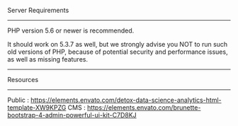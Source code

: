Server Requirements
*******************

PHP version 5.6 or newer is recommended.

It should work on 5.3.7 as well, but we strongly advise you NOT to run
such old versions of PHP, because of potential security and performance
issues, as well as missing features.

*********
Resources
*********

Public : https://elements.envato.com/detox-data-science-analytics-html-template-XW9KPZG
CMS : https://elements.envato.com/brunette-bootstrap-4-admin-powerful-ui-kit-C7D8KJ
